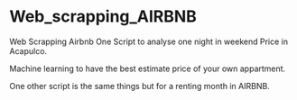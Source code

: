 # Web_scrapping_AIRBNB
Web Scrapping Airbnb
One Script to analyse one night in weekend Price in Acapulco.

Machine learning to have the best estimate price of your own appartment.

One other script is the same things but for a renting month in AIRBNB.
